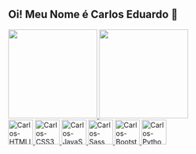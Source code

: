 ## Oi! Meu Nome é Carlos Eduardo 👋

<div>
  <a href="https://github.com/carlos-edu890" />
  <img height="180em" src="https://github-readme-stats.vercel.app/api?username=carlos-edu890&show_icons=true&theme=radical" />
  <img height="180em" src="https://github-readme-stats.vercel.app/api/top-langs/?username=carlos-edu890&layout=compact&langs_count=5&show_icons=true&theme=radical" /> 
</div>

<div>
  <!-- <img height="50em" src="https://cdn.jsdelivr.net/gh/devicons/devicon@latest/icons/c/c-original.svg" /> -->
  <img alt="Carlos-HTMLl5" height="50em" src="https://cdn.jsdelivr.net/gh/devicons/devicon@latest/icons/html5/html5-original.svg" />
  <img alt="Carlos-CSS3" height="50em" src="https://cdn.jsdelivr.net/gh/devicons/devicon@latest/icons/css3/css3-original.svg" />
  <img alt="Carlos-JavaScript" height="50em" src="https://cdn.jsdelivr.net/gh/devicons/devicon@latest/icons/javascript/javascript-original.svg" />
  <img alt="Carlos-Sass" height="50em" src="https://cdn.jsdelivr.net/gh/devicons/devicon@latest/icons/sass/sass-original.svg" />
  <img alt="Carlos-Bootstrap" height="50em" src="https://cdn.jsdelivr.net/gh/devicons/devicon@latest/icons/bootstrap/bootstrap-original.svg" />
  <img alt="Carlos-Python" height="50em" src="https://cdn.jsdelivr.net/gh/devicons/devicon@latest/icons/python/python-original.svg" />
  <!-- <img height="50em" src="https://cdn.jsdelivr.net/gh/devicons/devicon@latest/icons/java/java-original-wordmark.svg" /> -->
<div/>
